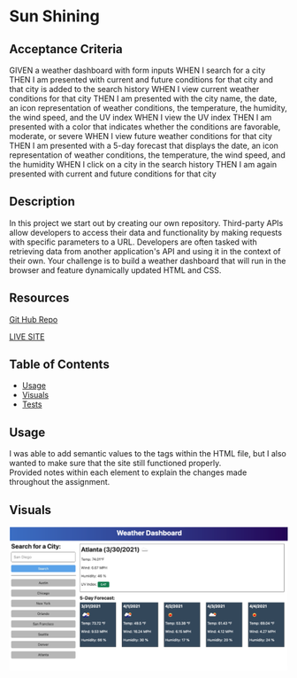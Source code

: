# Sun Shining 

## Acceptance Criteria
GIVEN a weather dashboard with form inputs
WHEN I search for a city
THEN I am presented with current and future conditions for that city and that city is added to the search history
WHEN I view current weather conditions for that city
THEN I am presented with the city name, the date, an icon representation of weather conditions, the temperature, the humidity, the wind speed, and the UV index
WHEN I view the UV index
THEN I am presented with a color that indicates whether the conditions are favorable, moderate, or severe
WHEN I view future weather conditions for that city
THEN I am presented with a 5-day forecast that displays the date, an icon representation of weather conditions, the temperature, the wind speed, and the humidity
WHEN I click on a city in the search history
THEN I am again presented with current and future conditions for that city

## Description

In this project we start out by creating our own repository. Third-party APIs allow developers to access their data and functionality by making requests with specific parameters to a URL. Developers are often tasked with retrieving data from another application's API and using it in the context of their own. Your challenge is to build a weather dashboard that will run in the browser and feature dynamically updated HTML and CSS.

## Resources
[Git Hub Repo](https://github.com/FocusKing/SunShining)

[LIVE SITE](https://focusking.github.io/SunShining/)

## Table of Contents 

- [Usage](#usage)
- [Visuals](#visuals)
- [Tests](#tests)

## Usage
I was able to add semantic values to the tags within the HTML file, but I also wanted to make sure that the site still functioned properly.  
Provided notes within each element to explain the changes made throughout the assignment. 

## Visuals
![Sunshine image](/asset/images/sunshine.png)
